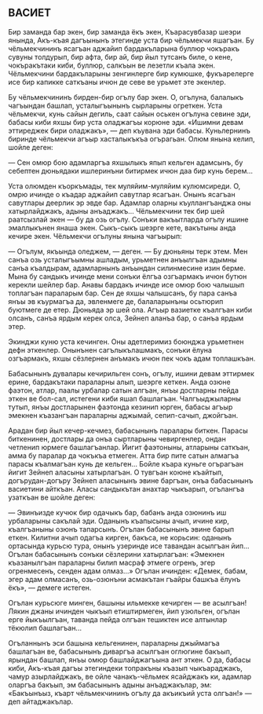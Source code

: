 ## ВАСИЕТ

Бир заманда бар экен, бир заманда ёкъ экен, Къарасувбазар шеэри янында, Акъ-къая дагъынынъ этегинде уста бир чёльмекчи яшагъан.
Бу чёльмекчининъ ясагъан аджайип бардакъларына буллюр чокъракъ сувуны толдурып, бир афта, бир ай, бир йыл тутсанъ биле, о кене, чокъракътаки киби, буллюр, салкъын ве лезетли къала экен.
Чёльмекчини бардакъларыны зенгинлерге бир кумюшке, фукъарелерге исе бир капикке саткъаны ичюн де севе ве урьмет эте экенлер.

Бу чёльмекчининъ бирден-бир огълу бар экен.
О, огълуна, балалыкъ чагъындан башлап, усталыгъынынъ сырларыны огреткен.
Уста чёльмекчи, кунь сайын дегиль, саат сайын оськен огълуна севине эди, бабасы киби яхшы бир уста оладжагъы корюне эди.
«Ишимни девам эттиреджек бири оладжакъ», — деп къувана эди бабасы.
Куньлернинъ биринде чёльмекчи агъыр хасталыкъкъа огърагьан.
Олюм янына келип, шойле деген:

— Сен омюр бою адамларгъа яхшылыкъ япып кельген адамсынъ, бу себептен дюньядаки ишлеринъни битирмек ичюн даа бир кунь берем...

Уста олюмден къоркъмады, тек муляйим-муляйим кулюмсиреди.
О, омрю ичинде о къадар аджайип савутлар ясагъан. 
Онынъ ясагъан савутлары деерлик эр эвде бар.
Адамлар оларны къуллангъанджа оны хатырлайджакъ, адыны анъаджакъ...
Чёльмекчини тек бир шей раатсызлай экен — бу да озь огълу.
Сонъки вакъытларда огълу ишине эмаллыкънен янаша экен.
Сыкъ-сыкъ шеэрге кете, вакътыны анда кечире экен.
Чёльмекчи огълуны янына чагъырып:

— Огълум, якъында оледжем, — деген. — Бу дюньяны терк этем.
Мен санъа озь усталыгъымны ашладым, урьметнен анъылгъан адымны санъа къалдырам, адамларнынъ анъындан силинмесине изин берме.
Мына бу сандыкъ ичинде мени сонъки ёлгъа озгъармакъ ичюн бутюн керекли шейлер бар.
Анавы бардакъ ичинде исе омюр бою чалышып топлагъан параларым бар.
Сен де яхшы чалышсанъ, бу пара санъа янъы эв къурмагъа да, эвленмеге де, балаларынъны осьтюрип буютмеге де етер.
Дюньяда эр шей ола.
Агъыр вазиетке къалгъан киби олсанъ, санъа ярдым керек олса, Зейнеп аланъа бар, о санъа ярдым этер.

Экинджи куню уста кечинген.
Оны адетлеримиз боюнджа урьметнен дефн эткенлер.
Онынънен сагълыкълашмакъ, сонъки ёлуна озгъармакъ, яхшы сёзлернен анъмакъ ичюн пек чокъ адам топлашкъан.

Бабасынынъ дувалары кечирильген сонъ, огълу, ишини девам эттирмек ерине, бардакътаки параларны алып, шеэрге кеткен.
Анда озюне фаэтон, атлар, паалы урбалар сатын алгъан, янъы достларны пейда эткен ве бол-сал, истегени киби яшап башлагъан.
Чалгъыджыларны тутып, янъы достларынен фаэтонда кезинип юрген, бабасы агъыр эмекнен къазангъан параларны аджымай, сепип-сачып, джойгъан.

Арадан бир йыл кечер-кечмез, бабасынынъ паралары биткен.
Парасы биткенинен, достлары да онъа сыртларыны чевиргенлер, ондан четленип юрмеге башлагъанлар.
Йигит фаэтоныны, атларыны саткъан, амма бу паралар да чокъкъа етмеген.
Атта бир пите сатын алмагъа парасы къалмагъан кунь де кельген...
Бойле къара куньге огърагъан йигит Зейнеп аласыны хатырлагъан.
О тувгъан коюне къайтып, догърудан-догъру Зейнеп аласынынъ эвине баргъан, онъа бабасынынъ васиетини айткъан.
Аласы сандыкътан анахтар чыкъарып, огълангъа узаткъан ве шойле деген:

— Эвинъизде кучюк бир одачыкъ бар, бабанъ анда озюнинъ иш урбаларыны сакълай эди.
Оданынъ къапысыны ачып, ичине кир, къалгъаныны озюнъ тапарсынъ.
Огълан бабасынынъ эвине барып еткен. 
Килитни ачып одагъа кирген, бакъса, не корьсин: оданынъ ортасында курьсю тура, онынъ узеринде исе тавандан асылгъан йип...
Огълан бабасынынъ сонъки сёзлерини хатырлагъан: «Эмекнен къазанылгъан параларны билип масраф этмеге огренъ, эгер огренмесенъ, сенден адам олмаз...» 
Огълан ичинден: «Демек, бабам, эгер адам олмасанъ, озь-озюнъни асмакътан гъайры башкъа ёлунъ ёкъ», — демеге истеген.

Огълан курьсюге минген, башыны ильмекке кечирген — ве асылгъан!
Лякин джаны ичинден чыкъып етиштирмеген, йип узюльген, огълан ерге йыкъылгъан, таванда пейда олгъан тешиктен исе алтынлар тёкюлип башлагъан...

Огъланнынъ эси башына кельгенинен, параларны джыймагъа башлагъан ве, бабасынынъ диваргъа асылгъан оглюгине бакъып, ярындан башлап, янъы омюр башлайджагъына ант эткен.
О да, бабасы киби, Акъ-къая дагъы этегиндеки топракъны къазып чыкъараджакъ, чамур азырлайджакъ, ве ойле чанакъ-чёльмек ясайджакъ ки, адамлар оларгъа бакъып, эм бабасынынъ адыны анъаджакълар, эм: «Бакъынъыз, къарт чёльмекчининъ огълу да акъикъий уста олгъан!» — деп айтаджакълар.
